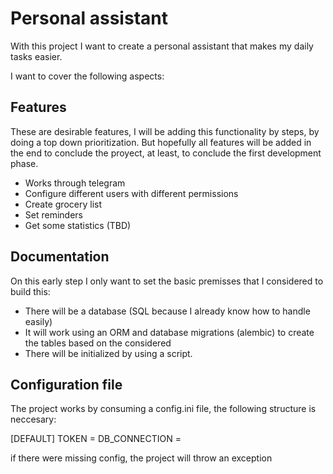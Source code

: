 
# Personal assistant

With this project I want to create a personal assistant that makes my daily tasks easier.

I want to cover the following aspects:



## Features

These are desirable features, I will be adding this functionality by steps, by doing a top down prioritization.
But hopefully all features will be added in the end to conclude the proyect, at least, to conclude the first development phase.

- Works through telegram
- Configure different users with different permissions
- Create grocery list
- Set reminders
- Get some statistics (TBD)



## Documentation

On this early step I only want to set the basic premisses that I considered to build this:

- There will be a database (SQL because I already know how to handle easily)
- It will work using an ORM and database migrations (alembic) to create the tables based on the considered
- There will be initialized by using a script.

## Configuration file

The project works by consuming a config.ini file, the following structure is neccesary:

[DEFAULT] 
TOKEN = <TELEGRAM TOKEN>
DB_CONNECTION = <CONNECTION STRING>

if there were missing config, the project will throw an exception
